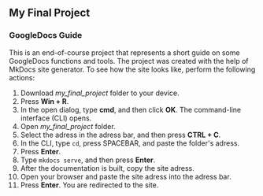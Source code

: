## My Final Project
### GoogleDocs Guide
This is an end-of-course project that represents a short guide on some GoogleDocs functions and tools. The project was created with the help of MkDocs site generator. To see how the site looks like, perform the following actions:

1. Download _my_final_project_ folder to your device.
2. Press **Win + R**.
3. In the open dialog, type **сmd**, and then click **OK**. The command-line interface (CLI) opens.
4. Open _my_final_project_ folder.
5. Select the adress in the adress bar, and then press **CTRL + C**.
6. In the CLI, type `cd`, press SPACEBAR, and paste the folder's adress.
7. Press **Enter**.
8. Type `mkdocs serve`, and then press **Enter**. 
9. After the documentation is built, copy the site adress.
10. Open your browser and paste the site adress into the adress bar.
11. Press **Enter**. You are redirected to the site.
